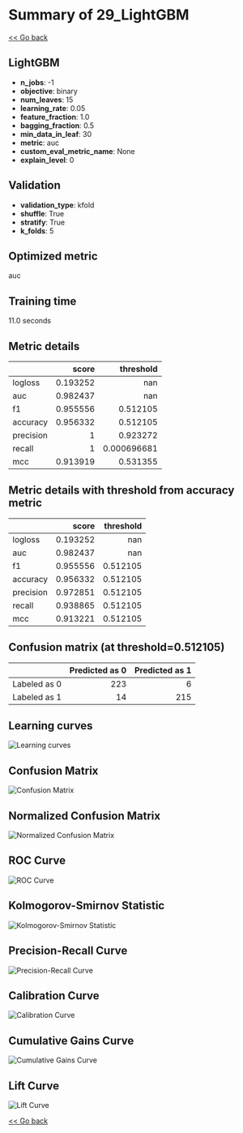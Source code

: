 # Summary of 29_LightGBM

[<< Go back](../README.md)


## LightGBM
- **n_jobs**: -1
- **objective**: binary
- **num_leaves**: 15
- **learning_rate**: 0.05
- **feature_fraction**: 1.0
- **bagging_fraction**: 0.5
- **min_data_in_leaf**: 30
- **metric**: auc
- **custom_eval_metric_name**: None
- **explain_level**: 0

## Validation
 - **validation_type**: kfold
 - **shuffle**: True
 - **stratify**: True
 - **k_folds**: 5

## Optimized metric
auc

## Training time

11.0 seconds

## Metric details
|           |    score |     threshold |
|:----------|---------:|--------------:|
| logloss   | 0.193252 | nan           |
| auc       | 0.982437 | nan           |
| f1        | 0.955556 |   0.512105    |
| accuracy  | 0.956332 |   0.512105    |
| precision | 1        |   0.923272    |
| recall    | 1        |   0.000696681 |
| mcc       | 0.913919 |   0.531355    |


## Metric details with threshold from accuracy metric
|           |    score |   threshold |
|:----------|---------:|------------:|
| logloss   | 0.193252 |  nan        |
| auc       | 0.982437 |  nan        |
| f1        | 0.955556 |    0.512105 |
| accuracy  | 0.956332 |    0.512105 |
| precision | 0.972851 |    0.512105 |
| recall    | 0.938865 |    0.512105 |
| mcc       | 0.913221 |    0.512105 |


## Confusion matrix (at threshold=0.512105)
|              |   Predicted as 0 |   Predicted as 1 |
|:-------------|-----------------:|-----------------:|
| Labeled as 0 |              223 |                6 |
| Labeled as 1 |               14 |              215 |

## Learning curves
![Learning curves](learning_curves.png)
## Confusion Matrix

![Confusion Matrix](confusion_matrix.png)


## Normalized Confusion Matrix

![Normalized Confusion Matrix](confusion_matrix_normalized.png)


## ROC Curve

![ROC Curve](roc_curve.png)


## Kolmogorov-Smirnov Statistic

![Kolmogorov-Smirnov Statistic](ks_statistic.png)


## Precision-Recall Curve

![Precision-Recall Curve](precision_recall_curve.png)


## Calibration Curve

![Calibration Curve](calibration_curve_curve.png)


## Cumulative Gains Curve

![Cumulative Gains Curve](cumulative_gains_curve.png)


## Lift Curve

![Lift Curve](lift_curve.png)



[<< Go back](../README.md)
